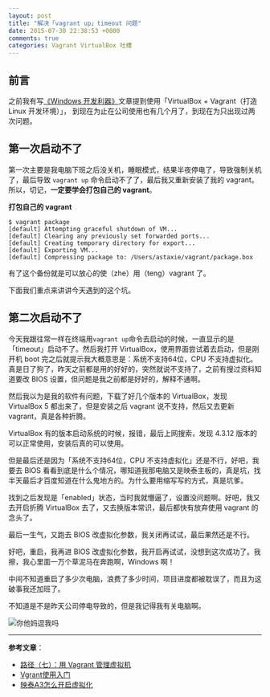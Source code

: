 ```yaml
---
layout: post
title: "解决「vagrant up」timeout 问题"
date: 2015-07-30 22:38:53 +0800
comments: true
categories: Vagrant VirtualBox 吐槽
---
```

## 前言

之前我有写[《Windows 开发利器》](/blog/windows-coding-tool.html#section-1)文章提到使用「VirtualBox + Vagrant（打造 Linux 开发环境）」，
到现在为止在公司使用也有几个月了，到现在为只出现过两次问题。

## 第一次启动不了

第一次主要是我电脑下班之后没关机，睡眠模式，结果半夜停电了，导致强制关机了，最后导致 `vagrant up` 命令启动不了了，最后我又重新安装了我的 vagrant。
所以，切记，**一定要学会打包自己的 vagrant**。

**打包自己的 vagrant**

```shell
$ vagrant package
[default] Attempting graceful shutdown of VM...
[default] Clearing any previously set forwarded ports...
[default] Creating temporary directory for export...
[default] Exporting VM...
[default] Compressing package to: /Users/astaxie/vagrant/package.box
```

有了这个备份就是可以放心的使（zhe）用（teng）vagrant 了。

下面我们重点来讲讲今天遇到的这个坑。

<!--more-->

## 第二次启动不了

今天我跟往常一样在终端用`vagrant up`命令去启动的时候，一直显示的是「timeout」启动不了。然后我打开 VirtualBox，使用界面尝试着去启动，但是刚开机 boot 完之后就提示我大概意思是：系统不支持64位，CPU 不支持虚拟化。
真是日了狗了，昨天之前都是用的好好的，突然就说不支持了，之前有搜过资料知道要改 BIOS 设置，但问题是我之前都是好好的，解释不通啊。

然后我以为是我的软件有问题，下载了好几个版本的 VirtualBox，发现 VirtualBox 5 都出来了，但是安装之后 vagrant 说不支持，然后又去更新 vagrant，真是各种折腾。

VirtualBox 有的版本启动系统的时候，报错，最后上网搜索，发现 4.3.12 版本的可以正常使用，安装后真的可以使用。

但是最后还是因为「系统不支持64位，CPU 不支持虚拟化」还是不行，好吧，我要去 BIOS 看看到底是什么个情况，哪知道我那电脑又是映泰主板的，真是坑，找半天最后才百度知道在什么鬼地方的。为什么要用缩写写的方式，真是坑爹。

找到之后发现是「enabled」状态，当时我就懵逼了，设置没问题啊。好吧，我又去开启折腾 VirtualBox 去了，又去换版本常识，最后都快有放弃使用 vagrant 的念头了。

最后一生气，又跑去 BIOS 改虚拟化参数，我关闭再试试，最后果然还是不行。

好吧，重启，我再进 BIOS 改虚拟化参数，我开启再试试，没想到这次成功了。我擦，我心里面一万个草泥马在奔跑啊，Windows 啊！

中间不知道重启了多少次电脑，浪费了多少时间，项目进度都被耽误了，而且为这破事我还加班了。

不知道是不是昨天公司停电导致的，但是我记得我有关电脑啊。

![你他妈逗我吗](http://ww2.sinaimg.cn/large/4cc5f9b3gw1eul848sks6j205m04t0sp.jpg)


-------------------

**参考文章**：

- [路径（七）：用 Vagrant 管理虚拟机](http://ninghao.net/blog/2077)
- [Vgrant使用入门](https://github.com/astaxie/Go-in-Action/blob/master/ebook/zh/01.3.md)
- [映泰A3怎么开启虚拟化](http://zhidao.baidu.com/link?url=HxDvjGXnQCVV73G1MtkZyIO4ym3nbSMScrLfsAnjsPIXakl39kuCtGuUtzGkVoEbPT2fBlhsi5X-iQPhF7eoBa)